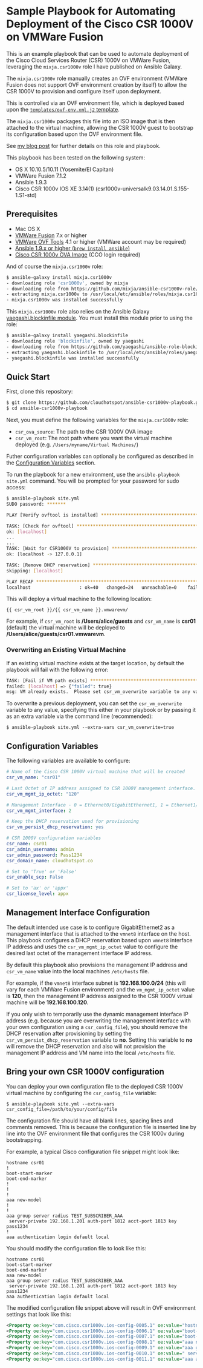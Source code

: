 # Sample Playbook for Automating Deployment of the Cisco CSR 1000V on VMWare Fusion

This is an example playbook that can be used to automate deployment of the Cisco Cloud Services Router (CSR) 1000V on VMWare Fusion, leveraging the `mixja.csr1000v` role I have published on Ansible Galaxy.

The `mixja.csr1000v` role manually creates an OVF environment (VMWare Fusion does not support OVF environment creation by itself) to allow the CSR 1000V to provision and configure itself upon deployment.  

This is controlled via an OVF environment file, which is deployed based upon the <a href="https://github.com/cloudhotspot/ansible-csr1000v-role/blob/master/templates/ovf-env.xml.j2" target="_blank">`templates/ovf-env.xml.j2` template</a>.  

The `mixja.csr1000v` packages this file into an ISO image that is then attached to the virtual machine, allowing the CSR 1000V guest to bootstrap its configuration based upon the OVF environment file.

See <a href="http://pseudo.co.de/ansible-cisco-csr1000v/" target="_blank">my blog post</a> for further details on this role and playbook.

This playbook has been tested on the following system:

- OS X 10.10.5/10.11 (Yosemite/El Capitan)
- VMWare Fusion 7.1.2
- Ansible 1.9.3
- Cisco CSR 1000v IOS XE 3.14(1)  (csr1000v-universalk9.03.14.01.S.155-1.S1-std)

## Prerequisites

- Mac OS X
- <a href="http://www.vmware.com/products/fusion" target="_blank">VMWare Fusion</a> 7.x or higher
- <a href="https://www.vmware.com/support/developer/ovf/" target="_blank">VMWare OVF Tools</a> 4.1 or higher (VMWare account may be required)
- <a href="http://www.ansible.com/" target="_blank">Ansible 1.9.x or higher (`brew install ansible`)
- <a href="https://software.cisco.com/download/release.html?mdfid=284364978&softwareid=282046477&release=3.14.1S&relind=AVAILABLE&rellifecycle=ED&reltype=latest" target="_blank">Cisco CSR 1000v OVA Image</a> (CCO login required)

And of course the `mixja.csr1000v` role:
```bash
$ ansible-galaxy install mixja.csr1000v
- downloading role 'csr1000v', owned by mixja
- downloading role from https://github.com/mixja/ansible-csr1000v-role/archive/v0.5.tar.gz
- extracting mixja.csr1000v to /usr/local/etc/ansible/roles/mixja.csr1000v
- mixja.csr1000v was installed successfully
```

This `mixja.csr1000v` role also relies on the Ansible Galaxy <a href="https://github.com/yaegashi/ansible-role-blockinfile" target="_blank">yaegashi.blockinfile module</a>.  You must install this module prior to using the role:

```bash
$ ansible-galaxy install yaegashi.blockinfile
- downloading role 'blockinfile', owned by yaegashi
- downloading role from https://github.com/yaegashi/ansible-role-blockinfile/archive/v0.5.tar.gz
- extracting yaegashi.blockinfile to /usr/local/etc/ansible/roles/yaegashi.blockinfile
- yaegashi.blockinfile was installed successfully
```

## Quick Start

First, clone this repository:

```bash
$ git clone https://github.com/cloudhotspot/ansible-csr1000v-playbook.git
$ cd ansible-csr1000v-playbook
``` 

Next, you must define the following variables for the `mixja.csr1000v` role:

- `csr_ova_source`: The path to the CSR 1000V OVA image
- `csr_vm_root`: The root path where you want the virtual machine deployed (e.g. `/Users/myname/Virtual Machines/`)

Futher configuration variables can optionally be configured as described in the <a href="#configuration-variables">Configuration Variables</a> section.  

To run the playbook for a new environment, use the `ansible-playbook site.yml` command.  You will be prompted for your password for sudo access:

```bash
$ ansible-playbook site.yml
SUDO password: *******

PLAY [Verify ovftool is installed] ********************************************

TASK: [Check for ovftool] *****************************************************
ok: [localhost]
...
...
TASK: [Wait for CSR1000V to provision] ****************************************
ok: [localhost -> 127.0.0.1]

TASK: [Remove DHCP reservation] ***********************************************
skipping: [localhost]

PLAY RECAP ********************************************************************
localhost                  : ok=40   changed=24   unreachable=0    failed=0
```

This will deploy a virtual machine to the following location:

`{{ csr_vm_root }}/{{ csr_vm_name }}.vmwarevm/`

For example, if `csr_vm_root` is **/Users/alice/guests** and `csr_vm_name` is **csr01** (default) the virtual machine will be deployed to **/Users/alice/guests/csr01.vmwarevm**.

### Overwriting an Existing Virtual Machine

If an existing virtual machine exists at the target location, by default the playbook will fail with the following error:

```bash
TASK: [Fail if VM path exists] ************************************************
failed: [localhost] => {"failed": true}
msg: VM already exists.  Please set csr_vm_overwrite variable to any value to overwrite the existing VM
``` 

To overwrite a previous deployment, you can set the `csr_vm_overwrite` variable to any value, specifying this either in your playbook or by passing it as an extra variable via the command line (recommended):

`$ ansible-playbook site.yml --extra-vars csr_vm_overwrite=true`

## <a name="configuration-variables"></a>Configuration Variables

The following variables are available to configure:

```yaml
# Name of the Cisco CSR 1000V virtual machine that will be created
csr_vm_name: "csr01"

# Last Octet of IP address assigned to CSR 1000V management interface.  This value should be between 3 and 127.
csr_vm_mgmt_ip_octet: "120"

# Management Interface - 0 = Ethernet0/GigabitEthernet1, 1 = Ethernet1/GigabitEthernet2, 2 = Ethernet2/GigabitEthernet2
csr_vm_mgmt_interface: 2

# Keep the DHCP reservation used for provisioning
csr_vm_persist_dhcp_reservation: yes

# CSR 1000V configuration variables
csr_name: csr01
csr_admin_username: admin
csr_admin_password: Pass1234
csr_domain_name: cloudhotspot.co

# Set to 'True' or 'False'
csr_enable_scp: False

# Set to 'ax' or 'appx'
csr_license_level: appx
```

## Management Interface Configuration

The default intended use case is to configure GigabitEthernet2 as a management interface that is attached to the `vmnet8` interface on the host.  This playbook configures a DHCP reservation based upon `vmnet8` interface IP address and uses the `csr_vm_mgmt_ip_octet` value to configure the desired last octet of the management interface IP address.

By default this playbook also provisions the management IP address and `csr_vm_name` value into the local machines `/etc/hosts` file.

For example, if the `vmnet8` interface subnet is **192.168.100.0/24** (this will vary for each VMWare Fusion environment) and the `vm_mgmt_ip_octet` value is **120**, then the management IP address assigned to the CSR 1000V virtual machine will be **192.168.100.120**.  

If you only wish to temporarily use the dynamic management interface IP address (e.g. because you are overwriting the management interface with your own configuration using a `csr_config_file`), you should remove the DHCP reservation after provisioning by setting the `csr_vm_persist_dhcp_reservation` variable to **no**.  Setting this variable to **no** will remove the DHCP reservation and also will not provision the management IP address and VM name into the local `/etc/hosts` file.

## Bring your own CSR 1000V configuration

You can deploy your own configuration file to the deployed CSR 1000V virtual machine by configuring the `csr_config_file` variable:

`$ ansible-playbook site.yml --extra-vars csr_config_file=/path/to/your/config/file`

The configuration file should have all blank lines, spacing lines and comments removed.  This is because the configuration file is inserted line by line into the OVF environment file that configures the CSR 1000v during bootstrapping.

For example, a typical Cisco configuration file snippet might look like:

```
hostname csr01
!
boot-start-marker
boot-end-marker
!
!
!
aaa new-model
!
!
aaa group server radius TEST_SUBSCRIBER_AAA
 server-private 192.168.1.201 auth-port 1812 acct-port 1813 key pass1234
!
aaa authentication login default local
```
You should modify the configuration file to look like this:

```
hostname csr01
boot-start-marker
boot-end-marker
aaa new-model
aaa group server radius TEST_SUBSCRIBER_AAA
 server-private 192.168.1.201 auth-port 1812 acct-port 1813 key pass1234
aaa authentication login default local
```

The modified configuration file snippet above will result in OVF environment settings that look like this:

```xml
<Property oe:key="com.cisco.csr1000v.ios-config-0005.1" oe:value="hostname csr01"/>
<Property oe:key="com.cisco.csr1000v.ios-config-0006.1" oe:value="boot-start-marker"/>
<Property oe:key="com.cisco.csr1000v.ios-config-0007.1" oe:value="boot-end-marker"/>
<Property oe:key="com.cisco.csr1000v.ios-config-0008.1" oe:value="aaa new-model"/>
<Property oe:key="com.cisco.csr1000v.ios-config-0009.1" oe:value="aaa group server radius TEST_SUBSCRIBER_AAA"/>
<Property oe:key="com.cisco.csr1000v.ios-config-0010.1" oe:value=" server-private 192.168.1.201 auth-port 1812 acct-port 1813 key pass1234"/>
<Property oe:key="com.cisco.csr1000v.ios-config-0011.1" oe:value="aaa authentication login default local"/>
```
